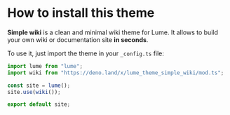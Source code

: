 # How to install this theme

**Simple wiki** is a clean and minimal wiki theme for Lume. It allows to build
your own wiki or documentation site **in seconds**.

<!--more-->

To use it, just import the theme in your `_config.ts` file:

```js
import lume from "lume";
import wiki from "https://deno.land/x/lume_theme_simple_wiki/mod.ts";

const site = lume();
site.use(wiki());

export default site;
```
